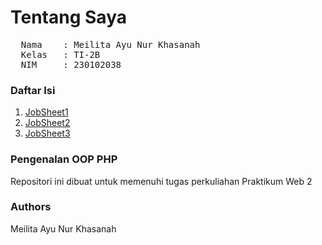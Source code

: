# Tentang Saya
<pre>
  Nama    : Meilita Ayu Nur Khasanah
  Kelas   : TI-2B
  NIM     : 230102038
</pre>

<h3>Daftar Isi</h3>
<ol>
  <li><a href="pweb2/Jobsheet1">JobSheet1</a></li>
  <li><a href="pweb2/Jobsheet2">JobSheet2</a></li>
  <li><a href="#">JobSheet3</a></li>
</ol>

<h3>Pengenalan OOP PHP</h3>
Repositori ini dibuat untuk memenuhi tugas perkuliahan Praktikum Web 2

<h3>Authors</h3>
Meilita Ayu Nur Khasanah
